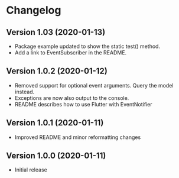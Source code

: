 # Changelog

## Version 1.03  (2020-01-13)

- Package example updated to show the static test() method.
- Add a link to EventSubscriber in the README.

## Version 1.0.2  (2020-01-12)

- Removed support for optional event arguments. Query the model instead.
- Exceptions are now also output to the console.
- README describes how to use Flutter with EventNotifier

## Version 1.0.1  (2020-01-11)

- Improved README and minor reformatting changes

## Version 1.0.0  (2020-01-11)

- Initial release
